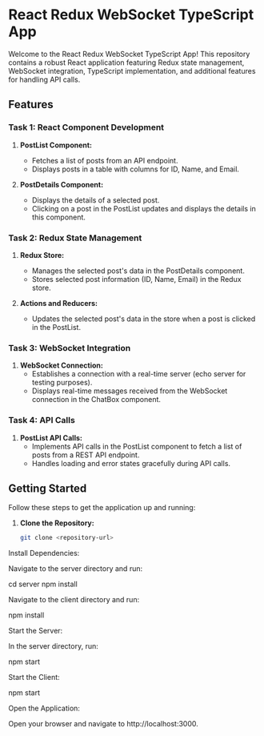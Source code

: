 # React Redux WebSocket TypeScript App

Welcome to the React Redux WebSocket TypeScript App! This repository contains a robust React application featuring Redux state management, WebSocket integration, TypeScript implementation, and additional features for handling API calls.

## Features

### Task 1: React Component Development

1. **PostList Component:**
   - Fetches a list of posts from an API endpoint.
   - Displays posts in a table with columns for ID, Name, and Email.

2. **PostDetails Component:**
   - Displays the details of a selected post.
   - Clicking on a post in the PostList updates and displays the details in this component.

### Task 2: Redux State Management

1. **Redux Store:**
   - Manages the selected post's data in the PostDetails component.
   - Stores selected post information (ID, Name, Email) in the Redux store.

2. **Actions and Reducers:**
   - Updates the selected post's data in the store when a post is clicked in the PostList.

### Task 3: WebSocket Integration

1. **WebSocket Connection:**
   - Establishes a connection with a real-time server (echo server for testing purposes).
   - Displays real-time messages received from the WebSocket connection in the ChatBox component.

### Task 4: API Calls

1. **PostList API Calls:**
   - Implements API calls in the PostList component to fetch a list of posts from a REST API endpoint.
   - Handles loading and error states gracefully during API calls.


## Getting Started

Follow these steps to get the application up and running:

1. **Clone the Repository:**
   ```bash
   git clone <repository-url>
Install Dependencies:

Navigate to the server directory and run:

cd server
npm install

Navigate to the client directory and run:

npm install

Start the Server:

In the server directory, run:

npm start

Start the Client:

npm start

Open the Application:

Open your browser and navigate to http://localhost:3000.